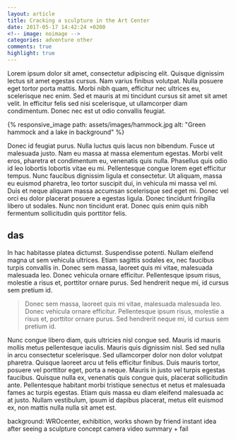 ```yaml
---
layout: article
title: Cracking a sculpture in the Art Center
date: 2017-05-17 14:42:24 +0200
<!-- image: noimage -->
categories: adventure other
comments: true
highlight: true
---
```

Lorem ipsum dolor sit amet, consectetur adipiscing elit. Quisque dignissim lectus sit amet egestas cursus. Nam varius finibus volutpat. Nulla posuere eget tortor porta mattis. Morbi nibh quam, efficitur nec ultrices eu, scelerisque nec enim. Sed et mauris at mi tincidunt cursus sit amet sit amet velit. In efficitur felis sed nisi scelerisque, ut ullamcorper diam condimentum. Donec nec est ut odio convallis feugiat.

{% responsive_image path: assets/images/hammock.jpg alt: "Green hammock and a lake in background" %} 

Donec id feugiat purus. Nulla luctus quis lacus non bibendum. Fusce ut malesuada justo. Nam eu massa at massa elementum egestas. Morbi velit eros, pharetra et condimentum eu, venenatis quis nulla. Phasellus quis odio id leo lobortis lobortis vitae eu mi. Pellentesque congue lorem eget efficitur tempus. Nunc faucibus dignissim ligula et consectetur. Ut aliquam, massa eu euismod pharetra, leo tortor suscipit dui, in vehicula mi massa vel mi. Duis et neque aliquam massa accumsan scelerisque sed eget mi. Donec vel orci eu dolor placerat posuere a egestas ligula. Donec tincidunt fringilla libero ut sodales. Nunc non tincidunt erat. Donec quis enim quis nibh fermentum sollicitudin quis porttitor felis.

## das
In hac habitasse platea dictumst. Suspendisse potenti. Nullam eleifend magna ut sem vehicula ultrices. Etiam sagittis sodales ex, nec faucibus turpis convallis in. Donec sem massa, laoreet quis mi vitae, malesuada malesuada leo. Donec vehicula ornare efficitur. Pellentesque ipsum risus, molestie a risus et, porttitor ornare purus. Sed hendrerit neque mi, id cursus sem pretium id.

> Donec sem massa, laoreet quis mi vitae, malesuada malesuada leo. Donec vehicula ornare efficitur. Pellentesque ipsum risus, molestie a risus et, porttitor ornare purus. Sed hendrerit neque mi, id cursus sem pretium id.

Nunc congue libero diam, quis ultricies nisl congue sed. Mauris id mauris mollis metus pellentesque iaculis. Mauris quis dignissim nisl. Sed sed nulla in arcu consectetur scelerisque. Sed ullamcorper dolor non dolor volutpat pharetra. Quisque laoreet arcu ut felis efficitur finibus. Duis mauris tortor, posuere vel porttitor eget, porta a neque. Mauris in justo vel turpis egestas faucibus. Quisque nulla ex, venenatis quis congue quis, placerat sollicitudin ante. Pellentesque habitant morbi tristique senectus et netus et malesuada fames ac turpis egestas. Etiam quis massa eu diam eleifend malesuada ac at justo. Nullam vestibulum, ipsum id dapibus placerat, metus elit euismod ex, non mattis nulla nulla sit amet est.

background: WROcenter, exhibition, works
shown by friend
instant idea after seeing a sculpture
concept
camera
video
summary + fail
